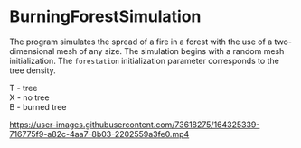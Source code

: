 # BurningForestSimulation

The program simulates the spread of a fire in a forest with the use of a two-dimensional mesh of any size. The simulation begins with a random mesh initialization. The `forestation` initialization parameter corresponds to the tree density.

T - tree  
X - no tree  
B - burned tree  

https://user-images.githubusercontent.com/73618275/164325339-716775f9-a82c-4aa7-8b03-2202559a3fe0.mp4
